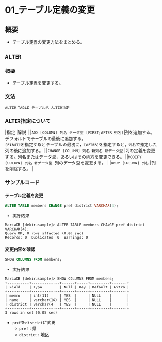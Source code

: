01\_テーブル定義の変更
===

## 概要

- テーブル定義の変更方法をまとめる。

## `ALTER`

### 概要

- テーブル定義を変更する。

### 文法

`ALTER TABLE テーブル名 ALTER指定`

### ALTER指定について

|指定                                           |解説                                                                  |
|`ADD [COLUMN] 列名 データ型 [FIRST;AFTER 列名]`|列を追加する。デフォルトでテーブルの最後に追加する。<br>`[FIRST]`を指定するとテーブルの最初に，`[AFTER]`を指定すると，`列名`で指定した列の後に追加する。|
|`CHANGE [COLUMN] 列名 新列名 新データ型`       |列の定義を変更する。列名またはデータ型，あるいはその両方を変更できる。|
|`MODIFY [COLUMN] 列名 新データ型`              |列のデータ型を変更する。                                              |
|`DROP [COLUMN] 列名`                           |列を削除する。                                                        |

### サンプルコード

#### テーブル定義を変更

```SQL
ALTER TABLE members CHANGE pref district VARCHAR(4);
```

- 実行結果

```
MariaDB [dekirusample]> ALTER TABLE members CHANGE pref district VARCHAR(4);
Query OK, 0 rows affected (0.07 sec)
Records: 0  Duplicates: 0  Warnings: 0
```

#### 変更内容を確認

```SQL
SHOW COLUMNS FROM members;
```

- 実行結果

```
MariaDB [dekirusample]> SHOW COLUMNS FROM members;
+----------+-------------+------+-----+---------+-------+
| Field    | Type        | Null | Key | Default | Extra |
+----------+-------------+------+-----+---------+-------+
| memno    | int(11)     | YES  |     | NULL    |       |
| name     | varchar(16) | YES  |     | NULL    |       |
| district | varchar(4)  | YES  |     | NULL    |       |
+----------+-------------+------+-----+---------+-------+
3 rows in set (0.05 sec)
```

- `pref`を`district`に変更
  - `pref` : 県
  - `district` : 地区
